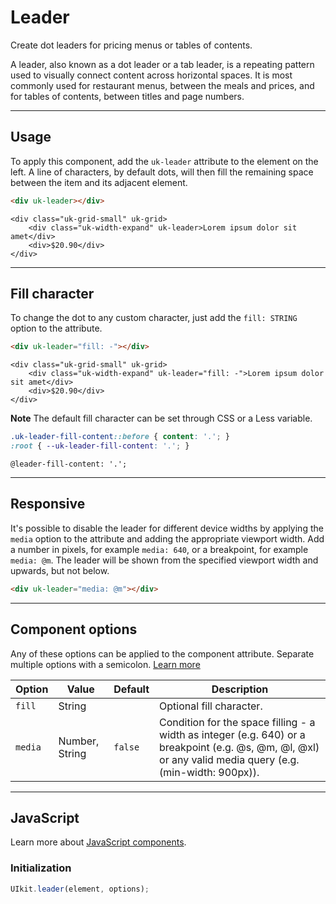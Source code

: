 # Leader

<p class="uk-text-lead">Create dot leaders for pricing menus or tables of contents.</p>

A leader, also known as a dot leader or a tab leader, is a repeating pattern used to visually connect content across horizontal spaces. It is most commonly used for restaurant menus, between the meals and prices, and for tables of contents, between titles and page numbers.

***

## Usage

To apply this component, add the `uk-leader` attribute to the element on the left. A line of characters, by default dots, will then fill the remaining space between the item and its adjacent element.

```html
<div uk-leader></div>
```

```example
<div class="uk-grid-small" uk-grid>
    <div class="uk-width-expand" uk-leader>Lorem ipsum dolor sit amet</div>
    <div>$20.90</div>
</div>
```

***

## Fill character

To change the dot to any custom character, just add the `fill: STRING` option to the attribute.

```html
<div uk-leader="fill: -"></div>
```

```example
<div class="uk-grid-small" uk-grid>
    <div class="uk-width-expand" uk-leader="fill: -">Lorem ipsum dolor sit amet</div>
    <div>$20.90</div>
</div>
```

**Note** The default fill character can be set through CSS or a Less variable.

```css
.uk-leader-fill-content::before { content: '.'; }
:root { --uk-leader-fill-content: '.'; }
```

```less
@leader-fill-content: '.';
```

***

## Responsive

It's possible to disable the leader for different device widths by applying the `media` option to the attribute and adding the appropriate viewport width. Add a number in pixels, for example `media: 640`, or a breakpoint, for example `media: @m`. The leader will be shown from the specified viewport width and upwards, but not below.

```html
<div uk-leader="media: @m"></div>
```

***

## Component options

Any of these options can be applied to the component attribute. Separate multiple options with a semicolon. [Learn more](javascript.md#component-configuration)


| Option  | Value          | Default | Description                                                                                                                                                |
|---------|----------------|---------|------------------------------------------------------------------------------------------------------------------------------------------------------------|
| `fill`  | String         |         | Optional fill character.                                                                                                                                   |
| `media` | Number, String | `false` | Condition for the space filling - a width as integer (e.g. 640) or a breakpoint (e.g. @s, @m, @l, @xl) or any valid media query (e.g. (min-width: 900px)). |

***

## JavaScript

Learn more about [JavaScript components](javascript.md#programmatic-use).

### Initialization

```js
UIkit.leader(element, options);
```
